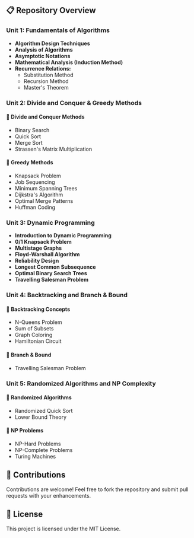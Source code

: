 ## 📋 Repository Overview

### **Unit 1: Fundamentals of Algorithms**
- **Algorithm Design Techniques**
- **Analysis of Algorithms**
- **Asymptotic Notations**
- **Mathematical Analysis (Induction Method)**
- **Recurrence Relations:**
  - Substitution Method
  - Recursion Method
  - Master's Theorem

### **Unit 2: Divide and Conquer & Greedy Methods**
#### 🔹 Divide and Conquer Methods
- Binary Search
- Quick Sort
- Merge Sort
- Strassen's Matrix Multiplication

#### 🔹 Greedy Methods
- Knapsack Problem
- Job Sequencing
- Minimum Spanning Trees
- Dijkstra's Algorithm
- Optimal Merge Patterns
- Huffman Coding

### **Unit 3: Dynamic Programming**
- **Introduction to Dynamic Programming**
- **0/1 Knapsack Problem**
- **Multistage Graphs**
- **Floyd-Warshall Algorithm**
- **Reliability Design**
- **Longest Common Subsequence**
- **Optimal Binary Search Trees**
- **Travelling Salesman Problem**

### **Unit 4: Backtracking and Branch & Bound**
#### 🔹 Backtracking Concepts
- N-Queens Problem
- Sum of Subsets
- Graph Coloring
- Hamiltonian Circuit

#### 🔹 Branch & Bound
- Travelling Salesman Problem

### **Unit 5: Randomized Algorithms and NP Complexity**
#### 🔹 Randomized Algorithms
- Randomized Quick Sort
- Lower Bound Theory

#### 🔹 NP Problems
- NP-Hard Problems
- NP-Complete Problems
- Turing Machines

## 🤝 Contributions

Contributions are welcome! Feel free to fork the repository and submit pull requests with your enhancements.

## 📜 License

This project is licensed under the MIT License.
